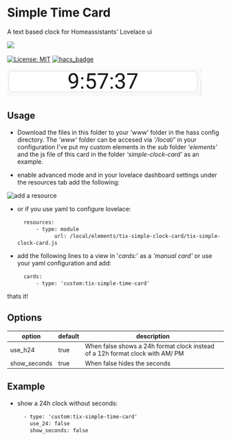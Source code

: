 # Simple Time Card
A text based clock for Homeassistants' Lovelace ui


![](https://img.shields.io/github/v/release/trollix/lovelace-tix-simple-time-card)

[![License: MIT](https://img.shields.io/badge/License-MIT-yellow.svg)](LICENSE)
[![hacs_badge](https://img.shields.io/badge/HACS-Default-orange.svg?style=flat)](https://github.com/custom-components/hacs)



![24h clock](resources/screenshot_1256.png)  


## Usage
- Download the files in this folder to your 'www' folder in the hass config directory. The *'www'* folder can be accesed via *'/local/'* in your configuration I've put my custom elements in the sub folder *'elements'* and the js file of this card in the folder *'simple-clock-card'* as an example.

- enable advanced mode and in your lovelace dashboard settings under the resources tab add the following:

![add a resource](https://i.imgur.com/pySUU4V.png)

- or if you use yaml to configure lovelace:
		
		resources:
			- type: module
	        	  url: /local/elements/tix-simple-clock-card/tix-simple-clock-card.js
			  
- add the following lines to a view in '*cards:*' as a *'manual card'* or use your yaml configuration and add:
		
		cards:
			- type: 'custom:tix-simple-time-card'

thats it!
		

## Options
|option| default|description| 
|--|--|--|
|  use_h24| true| When false shows a 24h format clock instead of a 12h format clock with AM/ PM|
|  show_seconds| true | When false hides the seconds

## Example
- show a 24h clock without seconds:
	
		- type: 'custom:tix-simple-time-card'
		  use_24: false
		  show_seconds: false
